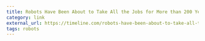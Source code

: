 ```yaml
---
title: Robots Have Been About to Take All the Jobs for More than 200 Years
category: link
external_url: https://timeline.com/robots-have-been-about-to-take-all-the-jobs-for-more-than-200-years-5c9c08a2f41d
tags: robots
---
```

